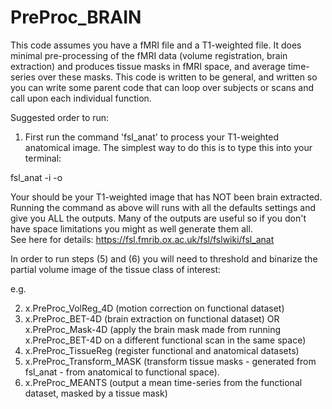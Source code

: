 # PreProc_BRAIN

This code assumes you have a fMRI file and a T1-weighted file.
It does minimal pre-processing of the fMRI data (volume registration, brain extraction) and produces tissue masks in fMRI space, and average time-series over these masks.
This code is written to be general, and written so you can write some parent code that can loop over subjects or scans and call upon each individual function.

Suggested order to run:

1. First run the command 'fsl_anat' to process your T1-weighted anatomical image. The simplest way to do this is to type this into your terminal:

fsl_anat -i <structural image> -o <output directory path>

Your <structural image> should be your T1-weighted image that has NOT been brain extracted.
Running the command as above will runs with all the defaults settings and give you ALL the outputs.
Many of the outputs are useful so if you don't have space limitations you might as well generate them all.  
See here for details: https://fsl.fmrib.ox.ac.uk/fsl/fslwiki/fsl_anat

In order to run steps (5) and (6) you will need to threshold and binarize the partial volume image of the tissue class of interest:

e.g.

2. x.PreProc_VolReg_4D (motion correction on functional dataset)
3. x.PreProc_BET-4D (brain extraction on functional dataset) OR x.PreProc_Mask-4D (apply the brain mask made from running x.PreProc_BET-4D on a different functional scan in the same space)
4. x.PreProc_TissueReg (register functional and anatomical datasets)
5. x.PreProc_Transform_MASK (transform tissue masks - generated from fsl_anat - from anatomical to functional space).
6. x.PreProc_MEANTS (output a mean time-series from the functional dataset, masked by a tissue mask)
